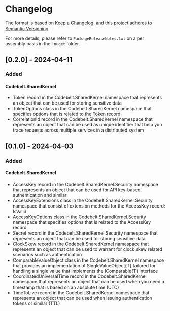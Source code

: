 # Changelog

The format is based on [Keep a Changelog](https://keepachangelog.com/en/1.1.0/), and this project adheres to [Semantic Versioning](https://semver.org/spec/v2.0.0.html).

For more details, please refer to `PackageReleaseNotes.txt` on a per assembly basis in the `.nuget` folder.

## [0.2.0] - 2024-04-11

### Added

#### Codebelt.SharedKernel

- Token record in the Codebelt.SharedKernel namespace that represents an object that can be used for storing sensitive data
- TokenOptions class in the Codebelt.SharedKernel namespace that specifies options that is related to the Token record
- CorrelationId record in the Codebelt.SharedKernel namespace that represents an object that can be used as unique identifier that help you trace requests across multiple services in a distributed system

## [0.1.0] - 2024-04-03

### Added

#### Codebelt.SharedKernel

- AccessKey record in the Codebelt.SharedKernel.Security namespace that represents an object that can be used for API key-based authentication and similar
- AccessKeyExtensions class in the Codebelt.SharedKernel.Security namespace that consist of extension methods for the AccessKey record: IsValid
- AccessKeyOptions class in the Codebelt.SharedKernel.Security namespace that specifies options that is related to the AccessKey record
- Secret record in the Codebelt.SharedKernel.Security namespace that represents an object that can be used for storing sensitive data
- ClockSkew record in the Codebelt.SharedKernel namespace that represents an object that can be used to warrant for clock skew related scenarios such as authentication
- ComparableValueObject class in the Codebelt.SharedKernel namespace that provides an implementation of SingleValueObject{T} tailored for handling a single value that implements the IComparable{T} interface
- CoordinatedUniversalTime record in the Codebelt.SharedKernel namespace that represents an object that can be used when you need a timestamp that is based on an absolute time (UTC)
- TimeToLive record in the Codebelt.SharedKernel namespace that represents an object that can be used when issuing authentication tokens or similar (TTL)
